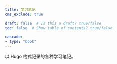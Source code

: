 ```yaml
---
title: 学习笔记
cms_exclude: true

draft: false  # Is this a draft? true/false
toc: false  # Show table of contents? true/false

cascade:
- type: "book"
---
```


以 Hugo 格式记录的各种学习笔记。





